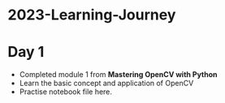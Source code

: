 # 2023-Learning-Journey

# Day 1

- Completed module 1 from **Mastering OpenCV with Python**
- Learn the basic concept and application of OpenCV
- Practise notebook file here.
